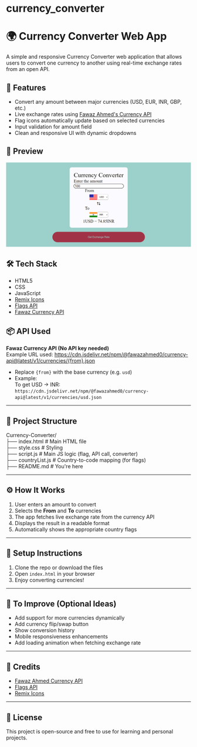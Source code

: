 # currency_converter
# 🌍 Currency Converter Web App

A simple and responsive Currency Converter web application that allows users to convert one currency to another using real-time exchange rates from an open API.

## 🚀 Features

- Convert any amount between major currencies (USD, EUR, INR, GBP, etc.)
- Live exchange rates using [Fawaz Ahmed's Currency API](https://github.com/fawazahmed0/currency-api)
- Flag icons automatically update based on selected currencies
- Input validation for amount field
- Clean and responsive UI with dynamic dropdowns

## 📸 Preview
![Currency Converter Screenshot](./screenshot.png) <!-- Replace with actual screenshot if available -->

## 🛠️ Tech Stack

- HTML5
- CSS
- JavaScript
- [Remix Icons](https://remixicon.com/)
- [Flags API](https://flagsapi.com)
- [Fawaz Currency API](https://github.com/fawazahmed0/currency-api)

## 📦 API Used

**Fawaz Currency API (No API key needed)**  
Example URL used:
https://cdn.jsdelivr.net/npm/@fawazahmed0/currency-api@latest/v1/currencies/{from}.json
- Replace `{from}` with the base currency (e.g. `usd`)
- Example:  
  To get USD → INR:  
  `https://cdn.jsdelivr.net/npm/@fawazahmed0/currency-api@latest/v1/currencies/usd.json`

---

## 📁 Project Structure
Currency-Converter/<br>
├── index.html # Main HTML file<br>
├── style.css # Styling<br>
├── script.js # Main JS logic (flag, API call, converter)<br>
├── countryList.js # Country-to-code mapping (for flags)<br>
├── README.md # You're here

---

## ⚙️ How It Works

1. User enters an amount to convert
2. Selects the **From** and **To** currencies
3. The app fetches live exchange rate from the currency API
4. Displays the result in a readable format
5. Automatically shows the appropriate country flags

---

## 🔧 Setup Instructions

1. Clone the repo or download the files
2. Open `index.html` in your browser
3. Enjoy converting currencies!

---

## 📌 To Improve (Optional Ideas)

- Add support for more currencies dynamically
- Add currency flip/swap button
- Show conversion history
- Mobile responsiveness enhancements
- Add loading animation when fetching exchange rate

---

## 🙌 Credits

- [Fawaz Ahmed Currency API](https://github.com/fawazahmed0/currency-api)
- [Flags API](https://flagsapi.com)
- [Remix Icons](https://remixicon.com)

---

## 📄 License

This project is open-source and free to use for learning and personal projects.
